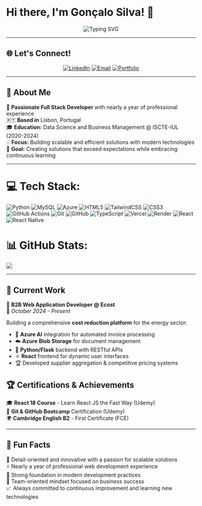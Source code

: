 
# Hi there, I'm Gonçalo Silva! 👋

<div align="center">
  <img src="https://readme-typing-svg.herokuapp.com?font=Fira+Code&weight=600&size=28&duration=4000&pause=1000&color=3B82F6&center=true&vCenter=true&multiline=true&width=600&height=100&lines=Full+Stack+Developer+🚀;Building+Scalable+Solutions+🌱" alt="Typing SVG" />
</div>

---

## 🌐 Let's Connect!

<div align="center">
  
[![LinkedIn](https://img.shields.io/badge/LinkedIn-0077B5?style=for-the-badge&logo=linkedin&logoColor=white)](https://www.linkedin.com/in/gonçalo-silva-3161a1142)
[![Email](https://img.shields.io/badge/Email-D14836?style=for-the-badge&logo=gmail&logoColor=white)](mailto:goncalompjsilva@gmail.com)
[![Portfolio](https://img.shields.io/badge/Portfolio-FF5722?style=for-the-badge&logo=todoist&logoColor=white)]([https://your-portfolio-url.com](https://portfolio-goncalo-silva.vercel.app/))

</div>

---

## 🌟 About Me

🎯 **Passionate Full Stack Developer** with nearly a year of professional experience  
🇵🇹 **Based in** Lisbon, Portugal  
🎓 **Education:** Data Science and Business Management @ ISCTE-IUL (2020-2024)  
💡 **Focus:** Building scalable and efficient solutions with modern technologies  
🚀 **Goal:** Creating solutions that exceed expectations while embracing continuous learning  

---

# 💻 Tech Stack:
![Python](https://img.shields.io/badge/python-3670A0?style=for-the-badge&logo=python&logoColor=ffdd54) ![MySQL](https://img.shields.io/badge/mysql-4479A1.svg?style=for-the-badge&logo=mysql&logoColor=white) ![Azure](https://img.shields.io/badge/azure-%230072C6.svg?style=for-the-badge&logo=microsoftazure&logoColor=white) ![HTML5](https://img.shields.io/badge/html5-%23E34F26.svg?style=for-the-badge&logo=html5&logoColor=white) ![TailwindCSS](https://img.shields.io/badge/tailwindcss-%2338B2AC.svg?style=for-the-badge&logo=tailwind-css&logoColor=white) ![CSS3](https://img.shields.io/badge/css3-%231572B6.svg?style=for-the-badge&logo=css3&logoColor=white) ![GitHub Actions](https://img.shields.io/badge/github%20actions-%232671E5.svg?style=for-the-badge&logo=githubactions&logoColor=white) ![Git](https://img.shields.io/badge/git-%23F05033.svg?style=for-the-badge&logo=git&logoColor=white) ![GitHub](https://img.shields.io/badge/github-%23121011.svg?style=for-the-badge&logo=github&logoColor=white) ![TypeScript](https://img.shields.io/badge/typescript-%23007ACC.svg?style=for-the-badge&logo=typescript&logoColor=white) ![Vercel](https://img.shields.io/badge/vercel-%23000000.svg?style=for-the-badge&logo=vercel&logoColor=white) ![Render](https://img.shields.io/badge/Render-%46E3B7.svg?style=for-the-badge&logo=render&logoColor=white) ![React](https://img.shields.io/badge/react-%2320232a.svg?style=for-the-badge&logo=react&logoColor=%2361DAFB) ![React Native](https://img.shields.io/badge/react_native-%2320232a.svg?style=for-the-badge&logo=react&logoColor=%2361DAFB)
# 📊 GitHub Stats:
![](https://github-readme-stats.vercel.app/api/top-langs/?username=goncalompjsilva&theme=dark&hide_border=true&include_all_commits=false&count_private=true&layout=compact)

---

## 💼 Current Work

🔧 **B2B Web Application Developer @ Ecost**  
📅 *October 2024 - Present*

Building a comprehensive **cost reduction platform** for the energy sector:
- 🤖 **Azure AI** integration for automated invoice processing
- ☁️ **Azure Blob Storage** for document management  
- 🐍 **Python/Flask** backend with RESTful APIs
- ⚛️ **React** frontend for dynamic user interfaces
- 🏆 Developed supplier aggregation & competitive pricing systems

## 🏆 Certifications & Achievements

🎓 **React 18 Course** - Learn React JS the Fast Way (Udemy)  
🔧 **Git & GitHub Bootcamp** Certification (Udemy)  
🌍 **Cambridge English B2** - First Certificate (FCE)  

---

## 💭 Fun Facts

🌟 Detail-oriented and innovative with a passion for scalable solutions  
⚡ Nearly a year of professional web development experience  
🎯 Strong foundation in modern development practices  
🤝 Team-oriented mindset focused on business success  
📈 Always committed to continuous improvement and learning new technologies  
